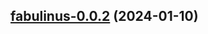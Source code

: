

## [fabulinus-0.0.2](https://github.com/truecharts/charts/compare/fabulinus-0.0.1...fabulinus-0.0.2) (2024-01-10)